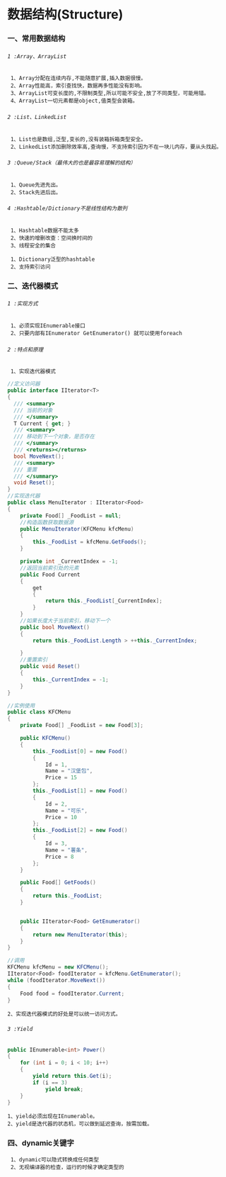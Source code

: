# 数据结构(Structure)

### 一、常用数据结构

###### `1 :Array、ArrayList`
     1、Array分配在连续内存,不能随意扩展,插入数据很慢。
     2、Array性能高，索引查找快，数据再多性能没有影响。
     3、ArrayList可变长度的,不限制类型,所以可能不安全,放了不同类型，可能用错。
     4、ArrayList一切元素都是object,值类型会装箱。
     
###### `2 :List、LinkedList`
     1、List也是数组,泛型,变长的,没有装箱拆箱类型安全。
     2、LinkedList添加删除效率高,查询慢，不支持索引因为不在一块儿内存，要从头找起。
     
###### `3 :Queue/Stack（最伟大的也是最容易理解的结构）`
     1、Queue先进先出。
     2、Stack先进后出。
     
###### `4 :Hashtable/Dictionary不是线性结构为散列`
     1、Hashtable数据不能太多
     2、快速的增删改查：空间换时间的
     3、线程安全的集合

     1、Dictionary泛型的hashtable
     2、支持索引访问
     


### 二、迭代器模式

###### `1 :实现方式`
     1、必须实现IEnumerable接口
     2、只要内部有IEnumerator GetEnumerator() 就可以使用foreach
     
###### `2 :特点和原理`
     1、实现迭代器模式
 ```.cs
 //定义访问器
 public interface IIterator<T>
 {
   /// <summary>
   /// 当前的对象
   /// </summary>
   T Current { get; }
   /// <summary>
   /// 移动到下一个对象，是否存在
   /// </summary>
   /// <returns></returns>
   bool MoveNext();
   /// <summary>
   /// 重置
   /// </summary>
   void Reset();
 }
 //实现迭代器
 public class MenuIterator : IIterator<Food>
 {
     private Food[] _FoodList = null;
     //构造函数获取数据源
     public MenuIterator(KFCMenu kfcMenu)
     {
         this._FoodList = kfcMenu.GetFoods();
     }

     private int _CurrentIndex = -1;
     //返回当前索引处的元素
     public Food Current
     {
         get
         {
             return this._FoodList[_CurrentIndex];
         }
     }
     //如果长度大于当前索引，移动下一个
     public bool MoveNext()
     {
         return this._FoodList.Length > ++this._CurrentIndex;

     }
     //重置索引
     public void Reset()
     {
         this._CurrentIndex = -1;
     }
 }
 
 //实例使用
 public class KFCMenu
 {
     private Food[] _FoodList = new Food[3];

     public KFCMenu()
     {
         this._FoodList[0] = new Food()
         {
             Id = 1,
             Name = "汉堡包",
             Price = 15
         };
         this._FoodList[1] = new Food()
         {
             Id = 2,
             Name = "可乐",
             Price = 10
         };
         this._FoodList[2] = new Food()
         {
             Id = 3,
             Name = "薯条",
             Price = 8
         };
     }

     public Food[] GetFoods()
     {
         return this._FoodList;
     }


     public IIterator<Food> GetEnumerator()
     {
         return new MenuIterator(this);
     }
}

//调用
 KFCMenu kfcMenu = new KFCMenu();
 IIterator<Food> foodIterator = kfcMenu.GetEnumerator();
 while (foodIterator.MoveNext())
 {
     Food food = foodIterator.Current;
 }
 ```
    2、实现迭代器模式的好处是可以统一访问方式。
    
###### `3 :Yield`
```.cs
public IEnumerable<int> Power()
{
    for (int i = 0; i < 10; i++)
    {
        yield return this.Get(i);
        if (i == 3)
            yield break;
    }
}
```
    1、yield必须出现在IEnumerable。
    2、yield是迭代器的状态机，可以做到延迟查询，按需加载。

### 四、dynamic关键字
     
     1、dynamic可以隐式转换成任何类型
     2、无视编译器的检查，运行的时候才确定类型的
